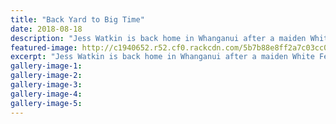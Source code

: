```yaml
---
title: "Back Yard to Big Time"
date: 2018-08-18
description: "Jess Watkin is back home in Whanganui after a maiden White Ferns tour which earned her a contract with national side..."
featured-image: http://c1940652.r52.cf0.rackcdn.com/5b7b88e8ff2a7c03cc000050/Jess-Watkins-Chron-18-Aug-self.gif
excerpt: "Jess Watkin is back home in Whanganui after a maiden White Ferns tour which earned her a contract with the national side."
gallery-image-1: 
gallery-image-2: 
gallery-image-3: 
gallery-image-4: 
gallery-image-5: 
---
```

